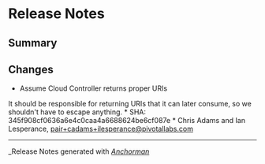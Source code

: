 # Release Notes

## Summary

## Changes

* Assume Cloud Controller returns proper URIs

It should be responsible for returning URIs that it can later consume,
so we shouldn't have to escape anything.
    * SHA: 345f908cf0636a6e4c0caa4a6688624be6cf087e
    * Chris Adams and Ian Lesperance, pair+cadams+ilesperance@pivotallabs.com


------

_Release Notes generated with _[Anchorman](http://github.com/infews/anchorman)_
